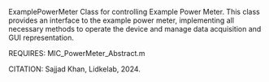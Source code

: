 
ExamplePowerMeter Class for controlling Example Power Meter.
This class provides an interface to the example power meter,
implementing all necessary methods to operate the device and manage
data acquisition and GUI representation.

REQUIRES:
MIC_PowerMeter_Abstract.m

CITATION: Sajjad Khan, Lidkelab, 2024.
